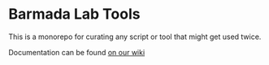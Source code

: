 # Barmada Lab Tools

This is a monorepo for curating any script or tool that might get used twice.

Documentation can be found [on our wiki](https://neurodegenerate.med.umich.edu/doku.php?id=lab_tools)

